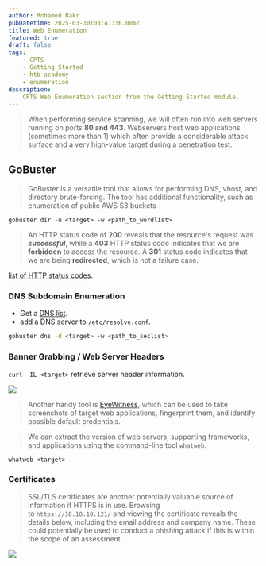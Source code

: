 ```yaml
---
author: Mohamed Bakr
pubDatetime: 2025-03-30T03:41:36.086Z
title: Web Enumeration
featured: true
draft: false
tags:
    - CPTS
    - Getting Started
    - htb academy
    - enumeration
description:
    CPTS Web Enumeration section from the Getting Started module.    
---
```


> When performing service scanning, we will often run into web servers running on ports **80 and 443**. Webservers host web applications (sometimes more than 1) which often provide a considerable attack surface and a very high-value target during a penetration test.

## GoBuster

> GoBuster is a versatile tool that allows for performing DNS, vhost, and directory brute-forcing. The tool has additional functionality, such as enumeration of public AWS S3 buckets

`gobuster dir -u <target> -w <path_to_wordlist>`

> An HTTP status code of **200** reveals that the resource's request was ***successful***, while a **403** HTTP status code indicates that we are **forbidden** to access the resource. A **301** status code indicates that we are being **redirected**, which is not a failure case.

[list of HTTP status codes](https://en.wikipedia.org/wiki/List_of_HTTP_status_codes).

### DNS Subdomain Enumeration

- Get a [DNS list](https://github.com/danielmiessler/SecLists).
- add a DNS server to `/etc/resolve.conf`.

```bash
gobuster dns -d <target> -w <path_to_seclist>
```

### Banner Grabbing / Web Server Headers

`curl -IL <target>` retrieve server header information.

![](https://i.imgur.com/OCshpjo.png)

> Another handy tool is [EyeWitness](https://github.com/FortyNorthSecurity/EyeWitness), which can be used to take screenshots of target web applications, fingerprint them, and identify possible default credentials.

> We can extract the version of web servers, supporting frameworks, and applications using the command-line tool `whatweb`.

`whatweb <target>`


### Certificates

> SSL/TLS certificates are another potentially valuable source of information if HTTPS is in use. Browsing to `https://10.10.10.121/` and viewing the certificate reveals the details below, including the email address and company name. These could potentially be used to conduct a phishing attack if this is within the scope of an assessment.

![](https://i.imgur.com/yWh8fpM.png)


